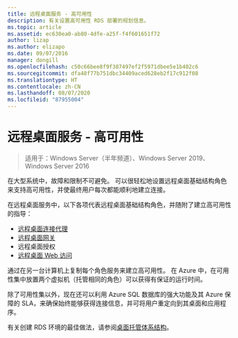 ```yaml
---
title: 远程桌面服务 - 高可用性
description: 有关设置高可用性 RDS 部署的规划信息。
ms.topic: article
ms.assetid: ec630ea0-ab80-4dfe-a25f-f4f601651f72
author: lizap
ms.author: elizapo
ms.date: 09/07/2016
manager: dongill
ms.openlocfilehash: c50c66bee8f9f387497ef2f5971dbee5e1b402c6
ms.sourcegitcommit: dfa48f77b751dbc34409aced628eb2f17c912f08
ms.translationtype: HT
ms.contentlocale: zh-CN
ms.lasthandoff: 08/07/2020
ms.locfileid: "87955004"
---
```

# <a name="remote-desktop-services---high-availability"></a>远程桌面服务 - 高可用性

>适用于：Windows Server（半年频道）、Windows Server 2019、Windows Server 2016

在大型系统中，故障和限制不可避免。 可以很轻松地设置远程桌面基础结构角色来支持高可用性，并使最终用户每次都能顺利地建立连接。

在远程桌面服务中，以下各项代表远程桌面基础结构角色，并随附了建立高可用性的指导：
- [远程桌面连接代理](./rds-connection-broker-cluster.md)
- [远程桌面网关](./rds-rdweb-gateway-ha.md)
- 远程桌面授权
- [远程桌面 Web 访问](./rds-rdweb-gateway-ha.md)

通过在另一台计算机上复制每个角色服务来建立高可用性。 在 Azure 中，在可用性集中放置两个虚拟机（托管相同的角色）可以获得有保证的运行时间。

除了可用性集以外，现在还可以利用 Azure SQL 数据库的强大功能及其 Azure 保障的 SLA，来确保始终能够获得连接信息，并可将用户重定向到其桌面和应用程序。

有关创建 RDS 环境的最佳做法，请参阅[桌面托管体系结构](desktop-hosting-reference-architecture.md)。

